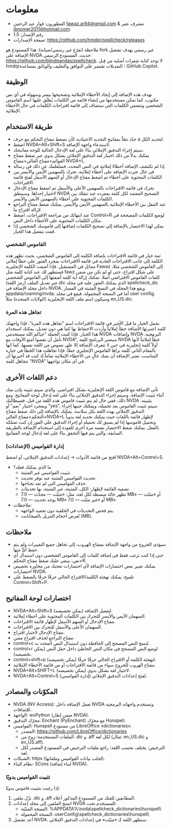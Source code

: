 # معلومات

- المطورون: فواز عبد الرحمن <fawaz.ar94@gmail.com> & مشرف عمر <ibnomer2011@hotmail.com>
- رقم الإصدار: 1.5
- صفحة الإصدارات: https://github.com/hmdqr/spellcheck/releases

ملاحظة (تفرّع غير رسمي/صيانة): هذا المستودع هو fork غير رسمي بهدف تشغيل الإضافة على NVDA حديث. المستودع الرسمي: https://github.com/blindpandas/spellcheck. لا توجد كتابة شِفرات أصلية من قِبل hmdqr؛ التعديلات تقتصر على التوافق والتغليف والوثائق بمساعدة GitHub Copilot.

## الوظيفة

تهدف هذه الإضافة إلى إيجاد الأخطاء الإملائية وتصحيحها بيسر وسهولة في أي نص مكتوب، كما تمكن مستخدمها من إنشاء قائمة من الكلمات يُطلَق عليها اسم القاموس الشخصي وتتضمن الكلمات التي ستضاف إلى قائمة اقتراحات الكلمات في حال الأخطاء الإملائية.


## طريقة الاستخدام

- حدّد نصّاً بمفاتيح التحديد الاعتيادية كأن تضغط مفتاح التحكم مع حرف a لتحديد الكل.
- اضغط NVDA+Alt+Shift+S لاستدعاء واجهة الإضافة.
- سيتم إجراء التدقيق الإملائي بناءً على لغة الإدخال الحالية للوحة مفاتيحك.
- يمكنك بدلاً من ذلك اختيار لغة التدقيق الإملائي بشكل يدوي عبر ضغط مفتاح القوائم+مفتاح العالي+مفتاح NVDA+L.
- إذا لم تكتشف الإضافة أخطاءً إملائية في النص المحدد، فستُعلمك عن ذلك في رسالة.
- في حال عثرت الإضافة على أخطاء إملائية، تحرك بالسهمين الأيمن والأيسر بين الكلمات المحتوية على أخطاء ثم اضغط مفتاح الإدخال أو السهم الأسفل لفتح قائمة الاقتراحات.
- تحرك في قائمة الاقتراحات بالسهمين الأعلى والأسفل ثم اضغط مفتاح الإدخال لاختيار إحداها. وسينطق NVDA التصحيح المعتمد لكل كلمة بمفرده عند تنقلك بين الكلمات المحتوية على أخطاء بالسهمين الأيمن والأيسر.
- عند التنقل بين الأخطاء الإملائية بالسهمين الأيمن والأيسر، يمكنك ضغط مفتاح التراجع لإزالة اقتراح ما.
- عند انتهائك من مراجعة الاقتراحات، اضغط Control+R لوضع الكلمات المصححة في مكان الكلمات المحتوية على الأخطاء داخل النص.
- يمكن لهذا الاختصار بالإضافة إلى تصحيح الكلمات إضافتها إلى قاموسك الشخصي إذا قمت بتفعيل هذا الخيار.

### القاموس الشخصي

ثمة خيار في قائمة الاقتراحات بإضافة الكلمة إلى القاموس الشخصي، بحيث تظهر هذه الكلمة إلى جانب الاقتراحات العادية في قائمة الاقتراحات بمجرد العثور على خطأ إملائي مماثل في المستقبل.
فإذا أضفت الكلمة الإنجليزية Fawaz إلى القاموس الشخصي مثلا، فستظهر لك عند كتابة كلمة مثل fawz   على شكل اقتراح، حتى لو لم تكن من ضمن كلمات القاموس الافتراضي أصلا.
تمكنك إزالة أية كلمة أضفتها إلى القاموس الشخصي عبر تعديل الملف (رمز اللغة).dic الذي يمكنك العثور عليه في مجلد spellcheck_dic داخل مجلد الإضافة في NVDA.
ويقع هذا المجلد في النسخ المثبتة في المسار appdata/roaming/nvda; أما في النسخة المحمولة، فيقع في مجلد user config.
وسيكون اسم ملف اللغة الإنجليزية (الولايات المتحدة) مثلاً en_US.dic.

### تجاهل هذه المرة

يحمل الخيار ما قبل الأخير في قائمة الاقتراحات اسم "تجاهل هذه المرة". فإذا واجهتك كلمة اعتبرتها الإضافة خطأً إملائياً وأردت الاحتفاظ بها كما هي دون تعديل، يمكنك استخدام هذا الخيار.
فإذا كتبت الجملة "حياكم الله مستخدمي NVDA وإضافات NVDA البرمجية. نأمل أن تقضوا أمتع الأوقات مع NVDA", سيعتبر البرنامج كلمة NVDA خطأً إملائياً لأنها أولاً كلمة إنجليزية في حين لا تتعرف الإضافة إلا على نصوص من اللغة نفسها، كما أنها بالمقام الثاني كلمة يراها القاموس الإنجليزي خطأً. فإذا تجاهلت هذا الخطأ في خياره المناسب، تعتبر الإضافة أن نصك خالٍ من الأخطاء الإملائية تماماً إذ كنت قد أخبرتها أن تتجاهل كلمة "NVDA" في أي مكان تواجهها.


## دعم اللغات الأخرى

تأتي الإضافة مع قاموس اللغة الإنجليزية بشكل افتراضي، والذي سيتم تثبيته بإذن منك أثناء تثبيت الإضافة.
وسيتم إجراء التدقيق الإملائي بناءً على لغة إدخال لوحة المفاتيح. ومع ذلك، ففي حال لم يتم تثبيت قاموس هذه اللغة من قبل، فسيطالبك NVDA بتثبيته. وبمجرد اختيار "نعم" أو "yes", سيتم تثبيت القاموس بعد تحميله، ويمكنك حينها إجراء التدقيق الإملائي بهذه اللغة بكل سلاسة.
يمكنك بالإضافة إلى ذلك ضغط مفتاح التحكم+مفتاح العالي+NVDA+L لإظهار قائمة باللغات حيث يمكنك تحديد لغة يدوياً وتحميل قاموسها إذا لم يسبق لك تحميله أو إجراء التدقيق على الفور إن كنت تمتلكه بالفعل. يمكنك ضغط الاختصار نفسه مرة أخرى للعودة إلى استخدام الإضافة بالطريقة السابقة، والتي يتم فيها التحقق بناءً على لغة إدخال لوحة المفاتيح.

### إدارة القواميس (الإعدادات)

افتح من قائمة الأدوات → إعدادات التدقيق الإملائي، أو اضغط NVDA+Alt+Control+S.

- ما الذي يمكنك فعله؟
	- تثبيت القواميس غير المثبتة.
	- تحديث القواميس المثبتة عند توفر تحديث.
	- حذف القواميس التي لم تعد تحتاجها.
	- تصفية القائمة لإظهار: الكل، المثبتة، غير المثبتة، بها تحديثات.
	- تظهر حالة مبسطة لكل لغة، مثل: «مثبّت — محدّث — 7.0 MB» أو «مثبّت — يوجد تحديث — 7.0 MB» أو «غير مثبّت — 7.0 MB».
- ملاحظات:
	- يتم فحص التحديثات في الخلفية دون تجميد الواجهة.
	- تُعرض أحجام التنزيل بالميجابايت (MB).


## ملاحظات

- سيؤدي الخروج من واجهة الإضافة بمفتاح الهروب، إلى تجاهل جميع التغييرات ولم يتم حفظ أيٍّ منها.
- حتى إذا كنت ترغب فقط في إضافة كلمات إلى القاموس الشخصي دون استبدال أي نص، ينبغي عليك ضغط مفتاح التحكم+R.
- يمكنك تغيير بعض اختصارات الإضافة لأي اختصارات تعجبك من محاورة تخصيص اختصارات NVDA.
 - تلميح: يمكنك تهجئة الكلمة/الاقتراح الحالي حرفًا حرفًا بالضغط على Control+Shift+P.


## اختصارات لوحة المفاتيح

- NVDA+Alt+Shift+S لتفعيل الإضافة (يمكن تخصيصه).
- السهمان الأيمن والأيسر للتحرك بين الكلمات المحتوية على أخطاء إملائية.
- مفتاح الإدخال أو السهم الأسفل لإظهار قائمة الاقتراحات.
- السهمان الأعلى والأسفل للتحرك بين الاقتراحات.
- مفتاح الإدخال لاختيار اقتراح.
- مفتاح التراجع لحذف اقتراح معين.
- control+c لنسخ النص المصحح إلى الحافظة دون استبدال النص المحدد به.
- control+r لوضع النص المصحح في مكان النص الخاطئ داخل حقل النص (يمكن تخصيصه).
 - control+shift+p لتهجئة الكلمة أو الاقتراح الحالي حرفًا حرفًا (يمكن تخصيصه).
- مفتاح الهروب للخروج سواء من قائمة الاقتراحات أو من قائمة الأخطاء الإملائية.
- NVDA+Alt+SHIFT+L لاختيار لغة بشكل يدوي (يمكن تخصيصه).
- NVDA+Alt+Control+S لفتح إعدادات التدقيق الإملائي (إدارة القواميس).

## المكوّنات والمصادر

- NVDA (NV Access): تعمل الإضافة داخل NVDA وتستخدم واجهاته البرمجية للإضافات.
- الواجهة: wxPython (ضمن إطار NVDA).
- محرّك التدقيق: Enchant (PyEnchant) مع محرّك Hunspell.
- القواميس: Hunspell من مستودع LibreOffice «dictionaries».
	- المصدر: https://github.com/LibreOffice/dictionaries
	- الملفات المستخدمة: زوج من ‎.dic و ‎.aff لكل لغة (مثال: en_US.dic و en_US.aff).
	- الترخيص: يختلف بحسب اللغة؛ راجع ملفات الترخيص في المستودع المصدر لكل لغة.
- الشبكات: httpx (لجلب بيانات القواميس وملفاتها).
- نظام البناء: SCons (لبناء إضافة NVDA).

### تثبيت القواميس يدويًا

إذا رغبت بتثبيت قاموس يدويًا:

1) نزّل ملفي ‎.dic و ‎.aff المطابقين للغتك من المستودع المذكور أعلاه.
2) انسخ الملفين إلى مجلد إعدادات NVDA للمستخدم تحت:
	 - النسخة المثبّتة: %APPDATA%\nvda\spellcheck_dictionaries\hunspell\
	 - النسخة المحمولة: userConfig\spellcheck_dictionaries\hunspell\
3) أعد تشغيل NVDA. ستظهر اللغة كـ «مثبّت» في إعدادات التدقيق الإملائي.
